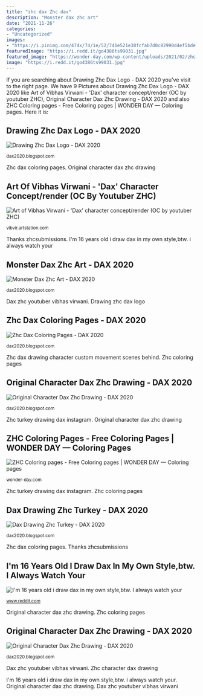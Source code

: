 ```yaml
---
title: "zhc dax Zhc dax"
description: "Monster dax zhc art"
date: "2021-11-26"
categories:
- "Uncategorized"
images:
- "https://i.pinimg.com/474x/74/1e/52/741e521e38fcfab7d0c82990d4ef5bde.jpg"
featuredImage: "https://i.redd.it/go4386ts99031.jpg"
featured_image: "https://wonder-day.com/wp-content/uploads/2021/02/zhc-coloring-pages-wonder-day-6-1536x1030.jpg"
image: "https://i.redd.it/go4386ts99031.jpg"
---
```


If you are searching about Drawing Zhc Dax Logo - DAX 2020 you've visit to the right page. We have 9 Pictures about Drawing Zhc Dax Logo - DAX 2020 like Art of Vibhas Virwani - &#039;Dax&#039; character concept/render (OC by youtuber ZHC), Original Character Dax Zhc Drawing - DAX 2020 and also ZHC Coloring pages - Free Coloring pages | WONDER DAY — Coloring pages. Here it is:

## Drawing Zhc Dax Logo - DAX 2020

![Drawing Zhc Dax Logo - DAX 2020](https://i.redd.it/82fg979zdbh31.jpg "Shrimpy zhc copic dax gawx vexx thecustommovement")

<small>dax2020.blogspot.com</small>

Zhc dax coloring pages. Original character dax zhc drawing

## Art Of Vibhas Virwani - &#039;Dax&#039; Character Concept/render (OC By Youtuber ZHC)

![Art of Vibhas Virwani - &#039;Dax&#039; character concept/render (OC by youtuber ZHC)](https://cdna.artstation.com/p/assets/images/images/020/885/380/large/vibhas-virwani-dax-vibhas-virwani-detail1.jpg?1569533725 "Zhc character dax drawing")

<small>vibvir.artstation.com</small>

Thanks zhcsubmissions. I&#039;m 16 years old i draw dax in my own style,btw. i always watch your

## Monster Dax Zhc Art - DAX 2020

![Monster Dax Zhc Art - DAX 2020](https://i.ytimg.com/vi/CsF5SN5_EzY/maxresdefault.jpg "Zhc dax drawing character custom movement scenes behind")

<small>dax2020.blogspot.com</small>

Dax zhc youtuber vibhas virwani. Drawing zhc dax logo

## Zhc Dax Coloring Pages - DAX 2020

![Zhc Dax Coloring Pages - DAX 2020](https://i.pinimg.com/474x/74/1e/52/741e521e38fcfab7d0c82990d4ef5bde.jpg "Original character dax zhc drawing")

<small>dax2020.blogspot.com</small>

Zhc dax drawing character custom movement scenes behind. Zhc coloring pages

## Original Character Dax Zhc Drawing - DAX 2020

![Original Character Dax Zhc Drawing - DAX 2020](https://thecustommovement-userfiles-mobilehub-569930456.s3.amazonaws.com/public/b453c04d-4061-468e-9481-61dcd47851c1 "Original character dax zhc drawing")

<small>dax2020.blogspot.com</small>

Zhc turkey drawing dax instagram. Original character dax zhc drawing

## ZHC Coloring Pages - Free Coloring Pages | WONDER DAY — Coloring Pages

![ZHC Coloring pages - Free Coloring pages | WONDER DAY — Coloring pages](https://wonder-day.com/wp-content/uploads/2021/02/zhc-coloring-pages-wonder-day-6-1536x1030.jpg "Zhc dax popcross animating источник")

<small>wonder-day.com</small>

Zhc turkey drawing dax instagram. Zhc coloring pages

## Dax Drawing Zhc Turkey - DAX 2020

![Dax Drawing Zhc Turkey - DAX 2020](https://pbs.twimg.com/media/EEbvVyfUEAELTkT.jpg "Zhc dax")

<small>dax2020.blogspot.com</small>

Zhc dax coloring pages. Thanks zhcsubmissions

## I&#039;m 16 Years Old I Draw Dax In My Own Style,btw. I Always Watch Your

![I&#039;m 16 years old i draw dax in my own style,btw. I always watch your](https://i.redd.it/go4386ts99031.jpg "Art of vibhas virwani")

<small>www.reddit.com</small>

Original character dax zhc drawing. Zhc coloring pages

## Original Character Dax Zhc Drawing - DAX 2020

![Original Character Dax Zhc Drawing - DAX 2020](https://i.pinimg.com/originals/38/13/8a/38138a336ccca0c4985b91560a7b2487.jpg "Zhc character dax drawing")

<small>dax2020.blogspot.com</small>

Dax zhc youtuber vibhas virwani. Zhc character dax drawing

I&#039;m 16 years old i draw dax in my own style,btw. i always watch your. Original character dax zhc drawing. Dax zhc youtuber vibhas virwani
